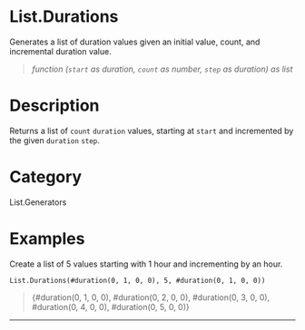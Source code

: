 # List.Durations
Generates a list of duration values given an initial value, count, and incremental duration value.
> _function (<code>start</code> as duration, <code>count</code> as number, <code>step</code> as duration) as list_

# Description 
Returns a list of <code>count</code> <code>duration</code> values, starting at <code>start</code> and incremented by the given <code>duration</code> <code>step</code>.
# Category 
List.Generators
# Examples 
Create a list of 5 values starting with 1 hour and incrementing by an hour.
```
List.Durations(#duration(0, 1, 0, 0), 5, #duration(0, 1, 0, 0))
```
> {#duration(0, 1, 0, 0),
    #duration(0, 2, 0, 0),
    #duration(0, 3, 0, 0),
    #duration(0, 4, 0, 0),
    #duration(0, 5, 0, 0)}
***
